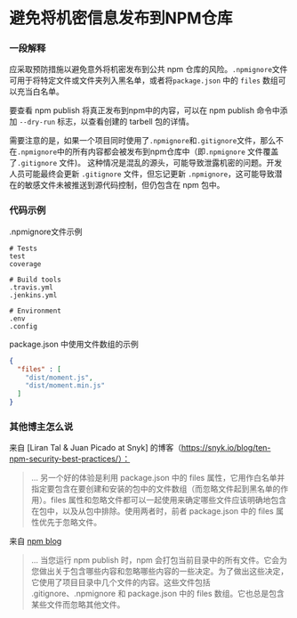 # 避免将机密信息发布到NPM仓库

### 一段解释
应采取预防措施以避免意外将机密发布到公共 npm 仓库的风险。`.npmignore`文件可用于将特定文件或文件夹列入黑名单，或者将`package.json` 中的 `files` 数组可以充当白名单。

要查看 npm publish 将真正发布到npm中的内容，可以在 npm publish 命令中添加 `--dry-run` 标志，以查看创建的 tarbell 包的详情。

需要注意的是，如果一个项目同时使用了`.npmignore`和`.gitignore`文件，那么不在`.npmignore`中的所有内容都会被发布到npm仓库中（即`.npmignore` 文件覆盖了`.gitignore` 文件)。 这种情况是混乱的源头，可能导致泄露机密的问题。开发人员可能最终会更新 `.gitignore` 文件，但忘记更新 `.npmignore`，这可能导致潜在的敏感文件未被推送到源代码控制，但仍包含在 npm 包中。

### 代码示例
.npmignore文件示例
```
# Tests
test
coverage

# Build tools
.travis.yml
.jenkins.yml

# Environment
.env
.config

```

package.json 中使用文件数组的示例

```json
{
  "files" : [
    "dist/moment.js",
    "dist/moment.min.js"
  ]
}
```

### 其他博主怎么说

来自 [Liran Tal & Juan Picado at Snyk] 的博客（https://snyk.io/blog/ten-npm-security-best-practices/）：
> ... 另一个好的体验是利用 package.json 中的 files 属性，它用作白名单并指定要包含在要创建和安装的包中的文件数组（而忽略文件起到黑名单的作用）。files 属性和忽略文件都可以一起使用来确定哪些文件应该明确地包含在包中，以及从包中排除。使用两者时，前者 package.json 中的 files 属性优先于忽略文件。

来自 [npm blog](https://blog.npmjs.org/post/165769683050/publishing-what-you-mean-to-publish)
> ... 当您运行 npm publish 时，npm 会打包当前目录中的所有文件。它会为您做出关于包含哪些内容和忽略哪些内容的一些决定。为了做出这些决定，它使用了项目目录中几个文件的内容。这些文件包括 .gitignore、.npmignore 和 package.json 中的 files 数组。它也总是包含某些文件而忽略其他文件。
